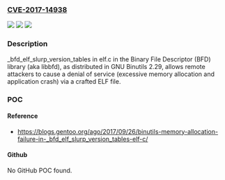 ### [CVE-2017-14938](https://cve.mitre.org/cgi-bin/cvename.cgi?name=CVE-2017-14938)
![](https://img.shields.io/static/v1?label=Product&message=n%2Fa&color=blue)
![](https://img.shields.io/static/v1?label=Version&message=n%2Fa&color=blue)
![](https://img.shields.io/static/v1?label=Vulnerability&message=n%2Fa&color=brighgreen)

### Description

_bfd_elf_slurp_version_tables in elf.c in the Binary File Descriptor (BFD) library (aka libbfd), as distributed in GNU Binutils 2.29, allows remote attackers to cause a denial of service (excessive memory allocation and application crash) via a crafted ELF file.

### POC

#### Reference
- https://blogs.gentoo.org/ago/2017/09/26/binutils-memory-allocation-failure-in-_bfd_elf_slurp_version_tables-elf-c/

#### Github
No GitHub POC found.

